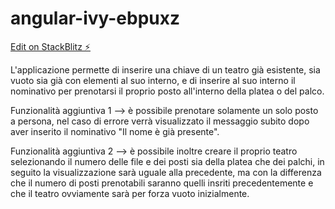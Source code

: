 # angular-ivy-ebpuxz

[Edit on StackBlitz ⚡️](https://stackblitz.com/edit/angular-ivy-ebpuxz)

L'applicazione permette di inserire una chiave di un teatro già esistente, sia vuoto sia già con elementi al suo interno, e di inserire al suo interno il nominativo per prenotarsi il proprio posto all'interno della platea o del palco. 

Funzionalità aggiuntiva 1 --> è possibile prenotare solamente un solo posto a persona, nel caso di errore verrà visualizzato il messaggio subito dopo aver inserito il nominativo "Il nome è già presente". 

Funzionalità aggiuntiva 2 --> è possibile inoltre creare il proprio teatro selezionando il numero delle file e dei posti sia della platea che dei palchi, in seguito la visualizzazione sarà uguale alla precedente, ma con la differenza che il numero di posti prenotabili saranno quelli insriti precedentemente e che il teatro ovviamente sarà per forza vuoto inizialmente. 
